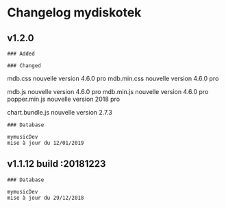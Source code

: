 # Changelog mydiskotek

## v1.2.0

    ### Added

    ### Changed

  mdb.css nouvelle version 4.6.0 pro
  mdb.min.css nouvelle version 4.6.0 pro
  
  mdb.js nouvelle version 4.6.0 pro
  mdb.min.js nouvelle version 4.6.0 pro
  popper.min.js nouvelle version 2018 pro

  chart.bundle.js nouvelle version 2.7.3
  
    ### Database

    mymusicDev
    mise à jour du 12/01/2019

## v1.1.12  build :20181223

    ### Database

    mymusicDev
    mise à jour du 29/12/2018